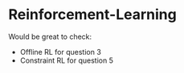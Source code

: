 # Reinforcement-Learning


Would be great to check: 

- Offline RL for question 3 
- Constraint RL for question 5
